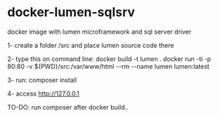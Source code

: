 # docker-lumen-sqlsrv
docker image with lumen microframework and sql server driver

1- create a folder /src and place lumen source code there

2- type this on command line:
docker build -t lumen .
docker run -ti -p 80:80 -v ${PWD}/src:/var/www/html  --rm --name lumen lumen:latest

3- run: 
composer install

4- access http://127.0.0.1

TO-DO:
run composer after docker build..
